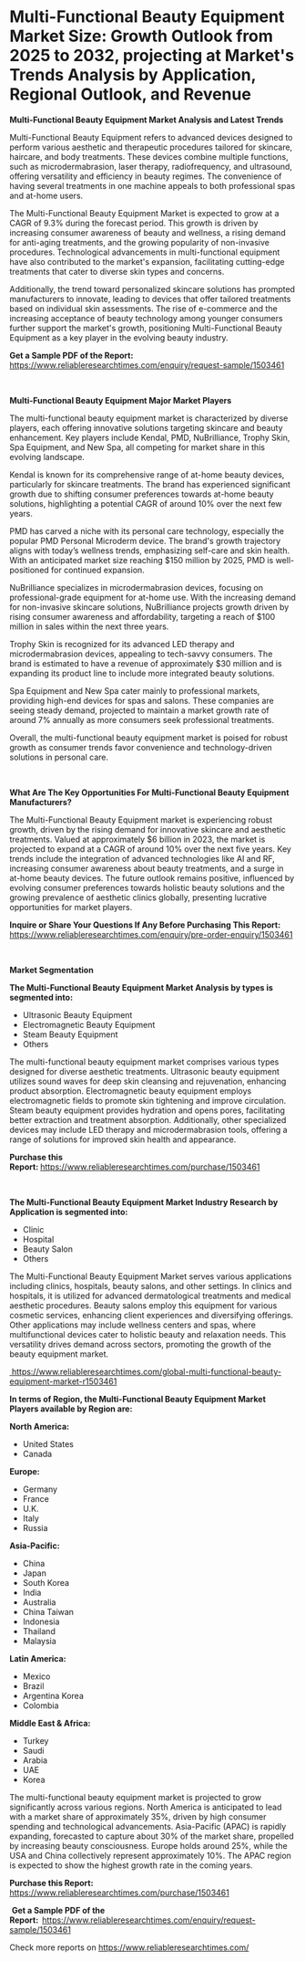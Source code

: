<p><h1>Multi-Functional Beauty Equipment Market Size: Growth Outlook from 2025 to 2032, projecting at Market's Trends Analysis by Application, Regional Outlook, and Revenue</h1></p><p><strong>Multi-Functional Beauty Equipment Market Analysis and Latest Trends</strong></p>
<p><p>Multi-Functional Beauty Equipment refers to advanced devices designed to perform various aesthetic and therapeutic procedures tailored for skincare, haircare, and body treatments. These devices combine multiple functions, such as microdermabrasion, laser therapy, radiofrequency, and ultrasound, offering versatility and efficiency in beauty regimes. The convenience of having several treatments in one machine appeals to both professional spas and at-home users.</p><p>The Multi-Functional Beauty Equipment Market is expected to grow at a CAGR of 9.3% during the forecast period. This growth is driven by increasing consumer awareness of beauty and wellness, a rising demand for anti-aging treatments, and the growing popularity of non-invasive procedures. Technological advancements in multi-functional equipment have also contributed to the market's expansion, facilitating cutting-edge treatments that cater to diverse skin types and concerns.</p><p>Additionally, the trend toward personalized skincare solutions has prompted manufacturers to innovate, leading to devices that offer tailored treatments based on individual skin assessments. The rise of e-commerce and the increasing acceptance of beauty technology among younger consumers further support the market's growth, positioning Multi-Functional Beauty Equipment as a key player in the evolving beauty industry.</p></p>
<p><strong>Get a Sample PDF of the Report:&nbsp;</strong> <a href="https://www.reliableresearchtimes.com/enquiry/request-sample/1503461?utm_campaign=3523&utm_medium=2&utm_source=Github&utm_content=ia&utm_term=23032025&utm_id=multi-functional-beauty-equipment">https://www.reliableresearchtimes.com/enquiry/request-sample/1503461</a></p>
<p>&nbsp;</p>
<p><strong>Multi-Functional Beauty Equipment Major Market Players</strong></p>
<p><p>The multi-functional beauty equipment market is characterized by diverse players, each offering innovative solutions targeting skincare and beauty enhancement. Key players include Kendal, PMD, NuBrilliance, Trophy Skin, Spa Equipment, and New Spa, all competing for market share in this evolving landscape.</p><p>Kendal is known for its comprehensive range of at-home beauty devices, particularly for skincare treatments. The brand has experienced significant growth due to shifting consumer preferences towards at-home beauty solutions, highlighting a potential CAGR of around 10% over the next few years. </p><p>PMD has carved a niche with its personal care technology, especially the popular PMD Personal Microderm device. The brand's growth trajectory aligns with today’s wellness trends, emphasizing self-care and skin health. With an anticipated market size reaching $150 million by 2025, PMD is well-positioned for continued expansion.</p><p>NuBrilliance specializes in microdermabrasion devices, focusing on professional-grade equipment for at-home use. With the increasing demand for non-invasive skincare solutions, NuBrilliance projects growth driven by rising consumer awareness and affordability, targeting a reach of $100 million in sales within the next three years.</p><p>Trophy Skin is recognized for its advanced LED therapy and microdermabrasion devices, appealing to tech-savvy consumers. The brand is estimated to have a revenue of approximately $30 million and is expanding its product line to include more integrated beauty solutions. </p><p>Spa Equipment and New Spa cater mainly to professional markets, providing high-end devices for spas and salons. These companies are seeing steady demand, projected to maintain a market growth rate of around 7% annually as more consumers seek professional treatments.</p><p>Overall, the multi-functional beauty equipment market is poised for robust growth as consumer trends favor convenience and technology-driven solutions in personal care.</p></p>
<p>&nbsp;</p>
<p><strong>What Are The Key Opportunities For Multi-Functional Beauty Equipment Manufacturers?</strong></p>
<p><p>The Multi-Functional Beauty Equipment market is experiencing robust growth, driven by the rising demand for innovative skincare and aesthetic treatments. Valued at approximately $6 billion in 2023, the market is projected to expand at a CAGR of around 10% over the next five years. Key trends include the integration of advanced technologies like AI and RF, increasing consumer awareness about beauty treatments, and a surge in at-home beauty devices. The future outlook remains positive, influenced by evolving consumer preferences towards holistic beauty solutions and the growing prevalence of aesthetic clinics globally, presenting lucrative opportunities for market players.</p></p>
<p><strong>Inquire or Share Your Questions If Any Before Purchasing This Report:</strong> <a href="https://www.reliableresearchtimes.com/enquiry/pre-order-enquiry/1503461?utm_campaign=3523&utm_medium=2&utm_source=Github&utm_content=ia&utm_term=23032025&utm_id=multi-functional-beauty-equipment">https://www.reliableresearchtimes.com/enquiry/pre-order-enquiry/1503461</a></p>
<p>&nbsp;</p>
<p><strong>Market Segmentation</strong></p>
<p><strong>The Multi-Functional Beauty Equipment Market Analysis by types is segmented into:</strong></p>
<p><ul><li>Ultrasonic Beauty Equipment</li><li>Electromagnetic Beauty Equipment</li><li>Steam Beauty Equipment</li><li>Others</li></ul></p>
<p><p>The multi-functional beauty equipment market comprises various types designed for diverse aesthetic treatments. Ultrasonic beauty equipment utilizes sound waves for deep skin cleansing and rejuvenation, enhancing product absorption. Electromagnetic beauty equipment employs electromagnetic fields to promote skin tightening and improve circulation. Steam beauty equipment provides hydration and opens pores, facilitating better extraction and treatment absorption. Additionally, other specialized devices may include LED therapy and microdermabrasion tools, offering a range of solutions for improved skin health and appearance.</p></p>
<p><strong>Purchase this Report:&nbsp;</strong><a href="https://www.reliableresearchtimes.com/purchase/1503461?utm_campaign=3523&utm_medium=2&utm_source=Github&utm_content=ia&utm_term=23032025&utm_id=multi-functional-beauty-equipment">https://www.reliableresearchtimes.com/purchase/1503461</a></p>
<p>&nbsp;</p>
<p><strong>The Multi-Functional Beauty Equipment Market Industry Research by Application is segmented into:</strong></p>
<p><ul><li>Clinic</li><li>Hospital</li><li>Beauty Salon</li><li>Others</li></ul></p>
<p><p>The Multi-Functional Beauty Equipment Market serves various applications including clinics, hospitals, beauty salons, and other settings. In clinics and hospitals, it is utilized for advanced dermatological treatments and medical aesthetic procedures. Beauty salons employ this equipment for various cosmetic services, enhancing client experiences and diversifying offerings. Other applications may include wellness centers and spas, where multifunctional devices cater to holistic beauty and relaxation needs. This versatility drives demand across sectors, promoting the growth of the beauty equipment market.</p></p>
<p><a href="https://www.reliableresearchtimes.com/global-multi-functional-beauty-equipment-market-r1503461?utm_campaign=3523&utm_medium=2&utm_source=Github&utm_content=ia&utm_term=23032025&utm_id=multi-functional-beauty-equipment">&nbsp;https://www.reliableresearchtimes.com/global-multi-functional-beauty-equipment-market-r1503461</a></p>
<p><strong>In terms of Region, the Multi-Functional Beauty Equipment Market Players available by Region are:</strong></p>
<p>
    <p> <strong> North America: </strong>
        <ul>
            <li>United States</li>
            <li>Canada</li>
        </ul>
        </p> 
    <p> <strong> Europe: </strong>
        <ul>
            <li>Germany</li>
            <li>France</li>
            <li>U.K.</li>
            <li>Italy</li>
            <li>Russia</li>
        </ul>
        </p> 
    <p> <strong> Asia-Pacific: </strong>
        <ul>
            <li>China</li>
            <li>Japan</li>
            <li>South Korea</li>
            <li>India</li>
            <li>Australia</li>
            <li>China Taiwan</li>
            <li>Indonesia</li>
            <li>Thailand</li>
            <li>Malaysia</li>
        </ul>
        </p> 
    <p> <strong> Latin America: </strong>
        <ul>
            <li>Mexico</li>
            <li>Brazil</li>
            <li>Argentina Korea</li>
            <li>Colombia</li>
        </ul>
        </p> 
    <p> <strong> Middle East & Africa: </strong>
        <ul>
            <li>Turkey</li>
            <li>Saudi</li>
            <li>Arabia</li>
            <li>UAE</li>
            <li>Korea</li>
        </ul>
    </p>
    </p>
<p><p>The multi-functional beauty equipment market is projected to grow significantly across various regions. North America is anticipated to lead with a market share of approximately 35%, driven by high consumer spending and technological advancements. Asia-Pacific (APAC) is rapidly expanding, forecasted to capture about 30% of the market share, propelled by increasing beauty consciousness. Europe holds around 25%, while the USA and China collectively represent approximately 10%. The APAC region is expected to show the highest growth rate in the coming years.</p></p>
<p><strong>Purchase this Report: </strong><a href="https://www.reliableresearchtimes.com/purchase/1503461?utm_campaign=3523&utm_medium=2&utm_source=Github&utm_content=ia&utm_term=23032025&utm_id=multi-functional-beauty-equipment">https://www.reliableresearchtimes.com/purchase/1503461</a></p>
<p>&nbsp;<strong>Get a Sample PDF of the Report:&nbsp;&nbsp;</strong><a href="https://www.reliableresearchtimes.com/enquiry/request-sample/1503461?utm_campaign=3523&utm_medium=2&utm_source=Github&utm_content=ia&utm_term=23032025&utm_id=multi-functional-beauty-equipment">https://www.reliableresearchtimes.com/enquiry/request-sample/1503461</a></p>
<p><strong></strong></p>
<p>Check more reports on <a href="https://www.reliableresearchtimes.com/?utm_campaign=3523&utm_medium=2&utm_source=Github&utm_content=ia&utm_term=23032025&utm_id=multi-functional-beauty-equipment">https://www.reliableresearchtimes.com/</a></p>